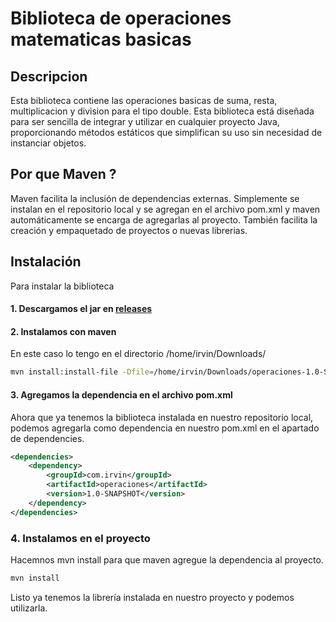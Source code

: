 # Biblioteca de operaciones matematicas basicas

## Descripcion
Esta biblioteca contiene las operaciones basicas de suma, resta, multiplicacion y division para el tipo double.
Esta biblioteca está diseñada para ser sencilla de integrar y utilizar en cualquier proyecto Java, proporcionando métodos estáticos que simplifican su uso sin necesidad de instanciar objetos.

## Por que Maven ?
Maven facilita la inclusión de dependencias externas. Simplemente se instalan en el repositorio local y se agregan en el archivo pom.xml y maven automáticamente se encarga de agregarlas al proyecto.
También facilita la creación y empaquetado de proyectos o nuevas librerias.

## Instalación

Para instalar la biblioteca
#### 1. Descargamos el jar en [releases](https://github.com/IrvinTM/operaciones/releases/tag/operaciones)

#### 2. Instalamos con maven

En este caso lo tengo en el directorio /home/irvin/Downloads/
```bash
mvn install:install-file -Dfile=/home/irvin/Downloads/operaciones-1.0-SNAPSHOT.jar
```
#### 3. Agregamos la dependencia en el archivo pom.xml
Ahora que ya tenemos la biblioteca instalada en nuestro repositorio local, podemos agregarla como dependencia en nuestro pom.xml en el apartado de dependencies.

```xml
<dependencies>
    <dependency>
        <groupId>com.irvin</groupId>
        <artifactId>operaciones</artifactId>
        <version>1.0-SNAPSHOT</version>
    </dependency>
</dependencies>
```
### 4. Instalamos en el proyecto
Hacemnos mvn install para que maven agregue la dependencia al proyecto.
```bash
mvn install
```
Listo ya tenemos la librería instalada en nuestro proyecto y podemos utilizarla.



